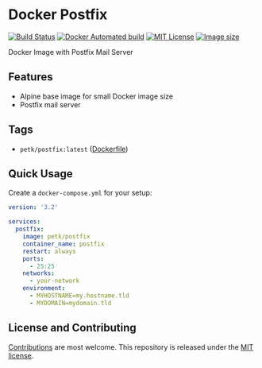 # Docker Postfix

[![Build Status](https://travis-ci.org/petk/docker-postfix.svg?branch=master)](https://travis-ci.org/petk/docker-postfix) [![Docker Automated build](https://img.shields.io/docker/automated/petk/postfix.svg)](https://hub.docker.com/r/petk/postfix/) [![MIT License](https://img.shields.io/github/license/petk/docker-postfix.svg?style=plastic "MIT License")](https://github.com/petk/docker-postfix/blob/master/LICENSE) [![Image size](https://images.microbadger.com/badges/image/petk/postfix.svg)](https://microbadger.com/images/petk/postfix "Image size")

Docker Image with Postfix Mail Server

## Features

* Alpine base image for small Docker image size
* Postfix mail server

## Tags

* `petk/postfix:latest` ([Dockerfile](https://github.com/petk/docker-postfix/blob/master/Dockerfile))

## Quick Usage

Create a `docker-compose.yml` for your setup:

```yaml
version: '3.2'

services:
  postfix:
    image: petk/postfix
    container_name: postfix
    restart: always
    ports:
      - 25:25
    networks:
      - your-network
    environment:
      - MYHOSTNAME=my.hostname.tld
      - MYDOMAIN=mydomain.tld
```

## License and Contributing

[Contributions](https://github.com/petk/docker-postfix/blob/master/CONTRIBUTING.md) are most welcome. This repository is released under the [MIT license](https://github.com/petk/docker-postfix/blob/master/LICENSE).
